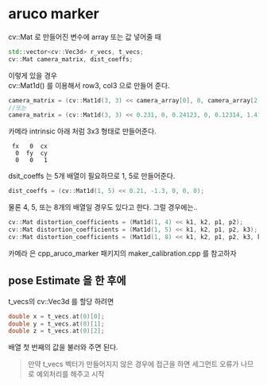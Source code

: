 # aruco marker

cv::Mat 로 만들어진 변수에 array 또는 값 넣어줄 때

```cpp
std::vector<cv::Vec3d> r_vecs, t_vecs;
cv::Mat camera_matrix, dist_coeffs;
```

이렇게 있을 경우   
cv::Mat1d() 를 이용해서 row3, col3 으로 만들어 준다. 
```cpp
camera_matrix = (cv::Mat1d(3, 3) << camera_array[0], 0, camera_array[2], 0, camera_array[4], camera_array[5], 0, 0, 1);
//또는
camera_matrix = (cv::Mat1d(3, 3) << 0.231, 0, 0.24123, 0, 0.12314, 1.4123, 0, 0, 1);
```

카메라 intrinsic 아래 처럼 3x3 형태로 만들어준다.
```
 fx   0  cx
  0  fy  cy
  0   0   1 
```


dsit_coeffs 는 5개 배열이 필요하므로 1, 5로 만들어준다. 
```cpp
dist_coeffs = (cv::Mat1d(1, 5) << 0.21, -1.3, 0, 0, 0);
```

물론 4, 5, 또는 8개의 배열일 경우도 있다고 한다. 그럴 경우에는..
```cpp
cv::Mat distortion_coefficients = (Mat1d(1, 4) << k1, k2, p1, p2);
cv::Mat distortion_coefficients = (Mat1d(1, 5) << k1, k2, p1, p2, k3);
cv::Mat distortion_coefficients = (Mat1d(1, 8) << k1, k2, p1, p2, k3, k4, k5, k6);
```

카메라 은 
cpp_aruco_marker 패키지의 maker_calibration.cpp 를 참고하자 




## pose Estimate 을 한 후에 
t_vecs의 cv::Vec3d 를 할당 하려면   

```cpp
double x = t_vecs.at(0)[0];
double y = t_vecs.at(0)[1];
double z = t_vecs.at(0)[2];
```
배열 첫 번째의 값을 불러와 주면 된다.

> 만약 t_vecs 벡터가 만들어지지 않은 경우에 접근을 하면 세그먼트 오류가 나므로 예외처리를 해주고 시작


